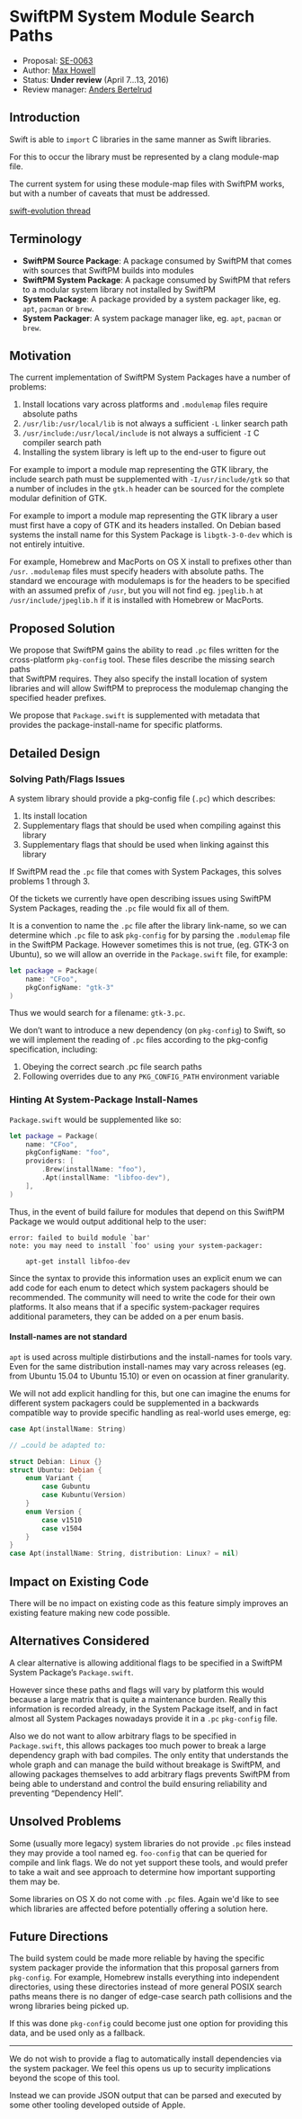 # SwiftPM System Module Search Paths

* Proposal: [SE-0063](https://github.com/apple/swift-evolution/blob/master/proposals/0063-swiftpm-system-module-search-paths.md)
* Author: [Max Howell](https://github.com/mxcl)
* Status: **Under review** (April 7...13, 2016)
* Review manager: [Anders Bertelrud](https://github.com/abertelrud)


## Introduction

Swift is able to `import` C libraries in the same manner as Swift libraries.

For this to occur the library must be represented by a clang module-map file.

The current system for using these module-map files with SwiftPM works, but with
a number of caveats that must be addressed.


[swift-evolution thread](https://lists.swift.org/pipermail/swift-evolution/Week-of-Mon-20160321/013201.html)


## Terminology

* **SwiftPM Source Package**: A package consumed by SwiftPM that comes with sources that SwiftPM builds into modules
* **SwiftPM System Package**: A package consumed by SwiftPM that refers to a modular system library not installed by SwiftPM
* **System Package**: A package provided by a system packager like, eg. `apt`, `pacman` or `brew`.
* **System Packager**: A system package manager like, eg. `apt`, `pacman` or `brew`.


## Motivation

The current implementation of SwiftPM System Packages have a number of problems:

 1. Install locations vary across platforms and `.modulemap` files require absolute paths
 2. `/usr/lib:/usr/local/lib` is not always a sufficient `-L` linker search path
 3. `/usr/include:/usr/local/include` is not always a sufficient `-I` C compiler search path
 4. Installing the system library is left up to the end-user to figure out

For example to import a module map representing the GTK library, the include search
path must be supplemented with `-I/usr/include/gtk` so that a number of includes in
the `gtk.h` header can be sourced for the complete modular definition of GTK.

For example to import a module map representing the GTK library a user must first have
a copy of GTK and its headers installed. On Debian based systems the install name for
this System Package is `libgtk-3-0-dev` which is not entirely intuitive.

For example, Homebrew and MacPorts on OS X install to prefixes other than `/usr`.
`.modulemap` files must specify headers with absolute paths. The standard we
encourage with modulemaps is for the headers to  be specified with an assumed
prefix of `/usr`, but you will not find eg. `jpeglib.h` at `/usr/include/jpeglib.h`
if it is installed with Homebrew or MacPorts.


## Proposed Solution

We propose that SwiftPM gains the ability to read `.pc` files written for the
cross-platform `pkg-config` tool. These files describe the missing search paths		
that SwiftPM requires. They also specify the install location of system libraries
and will allow SwiftPM to preprocess the modulemap changing the specified header 
prefixes.

We propose that `Package.swift` is supplemented with metadata that provides the
package-install-name for specific platforms.


## Detailed Design

### Solving Path/Flags Issues

A system library should provide a pkg-config file (`.pc`) which describes:

 1. Its install location
 2. Supplementary flags that should be used when compiling against this library
 3. Supplementary flags that should be used when linking against this library

If SwiftPM read the `.pc` file that comes with System Packages, this solves problems 1 through 3.

Of the tickets we currently have open describing issues using SwiftPM System Packages,
reading the `.pc` file would fix all of them.

It is a convention to name the `.pc` file after the library link-name, so we can determine
which `.pc` file to ask `pkg-config` for by parsing the `.modulemap` file in the SwiftPM Package.
However sometimes this is not true, (eg. GTK-3 on Ubuntu), so we will allow an override in
the `Package.swift` file, for example:

```swift
let package = Package(
    name: "CFoo",
    pkgConfigName: "gtk-3"
)
```

Thus we would search for a filename: `gtk-3.pc`.

We don’t want to introduce a new dependency (on `pkg-config`) to Swift, so we will
implement the reading of `.pc` files according to the pkg-config specification, including:

 1. Obeying the correct search .pc file search paths
 2. Following overrides due to any `PKG_CONFIG_PATH` environment variable


### Hinting At System-Package Install-Names

`Package.swift` would be supplemented like so:

```swift
let package = Package(
    name: "CFoo",
    pkgConfigName: "foo",
    providers: [
        .Brew(installName: "foo"),
        .Apt(installName: "libfoo-dev"),
    ],
)
```

Thus, in the event of build failure for modules that depend on this
SwiftPM Package we would output additional help to the user:

```
error: failed to build module `bar'
note: you may need to install `foo' using your system-packager:

    apt-get install libfoo-dev
```

Since the syntax to provide this information uses an explicit enum we can
add code for each enum to detect which system packagers should be 
recommended. The community will need to write the code for their own
platforms. It also means that if a specific system-packager requires additional
parameters, they can be added on a per enum basis.

#### Install-names are not standard

`apt` is used across multiple distirbutions and the install-names for
tools vary. Even for the same distribution install-names may vary
across releases (eg. from Ubuntu 15.04 to Ubuntu 15.10) or even on
ocassion at finer granularity.

We will not add explicit handling for this, but one can imagine the
enums for different system packagers could be supplemented in a backwards
compatible way to provide specific handling as real-world uses emerge, eg:

```swift
case Apt(installName: String)

// …could be adapted to:

struct Debian: Linux {}
struct Ubuntu: Debian {
    enum Variant {
        case Gubuntu
        case Kubuntu(Version)
    }
    enum Version {
        case v1510
        case v1504
    }
}
case Apt(installName: String, distribution: Linux? = nil)
```

## Impact on Existing Code

There will be no impact on existing code as this feature simply improves
an existing feature making new code possible.


## Alternatives Considered

A clear alternative is allowing additional flags to be specified in a SwiftPM System Package’s `Package.swift`.

However since these paths and flags will vary by platform this would because a large matrix that is quite a maintenance burden. Really this information is recorded already, in the System Package itself, and in fact almost all System Packages nowadays provide it in a `.pc` `pkg-config` file.

Also we do not want to allow arbitrary flags to be specified in `Package.swift`, this allows packages too much power
to break a large dependency graph with bad compiles. The only entity that understands the whole graph and can manage
the build without breakage is SwiftPM, and allowing packages themselves to add arbitrary flags prevents SwiftPM from
being able to understand and control the build ensuring reliability and preventing “Dependency Hell”.


## Unsolved Problems

Some (usually more legacy) system libraries do not provide `.pc` files instead they may provide
a tool named eg. `foo-config` that can be queried for compile and link flags. We do not yet
support these tools, and would prefer to take a wait and see approach to determine how
important supporting them may be.

Some libraries on OS X do not come with `.pc` files. Again we'd like to see which libraries
are affected before potentially offering a solution here.


## Future Directions

The build system could be made more reliable by having the specific system packager provide the information that this
proposal garners from `pkg-config`. For example, Homebrew installs everything into independent directories, using these
directories instead of more general POSIX search paths means there is no danger of edge-case search path collisions and the wrong libraries being picked up.

If this was done `pkg-config` could become just one option for providing this data, and be used only as a fallback.

---

We do not wish to provide a flag to automatically install dependencies via the
system packager. We feel this opens us up to security implications beyond the
scope of this tool.

Instead we can provide JSON output that can be parsed and executed by some
other tooling developed outside of Apple.
